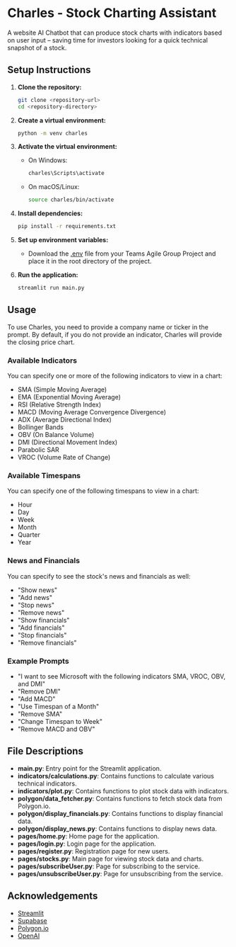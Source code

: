 # Charles - Stock Charting Assistant

A website AI Chatbot that can produce stock charts with indicators based on user input – saving time for investors looking for a quick technical snapshot of a stock.

## Setup Instructions

1. **Clone the repository:**

   ```sh
   git clone <repository-url>
   cd <repository-directory>
   ```

2. **Create a virtual environment:**

   ```sh
   python -m venv charles
   ```

3. **Activate the virtual environment:**

   - On Windows:
     ```sh
     charles\Scripts\activate
     ```
   - On macOS/Linux:
     ```sh
     source charles/bin/activate
     ```

4. **Install dependencies:**

   ```sh
   pip install -r requirements.txt
   ```

5. **Set up environment variables:**

   - Download the [.env](http://_vscodecontentref_/11) file from your Teams Agile Group Project and place it in the root directory of the project.

6. **Run the application:**
   ```sh
   streamlit run main.py
   ```

## Usage

To use Charles, you need to provide a company name or ticker in the prompt. By default, if you do not provide an indicator, Charles will provide the closing price chart.

### Available Indicators

You can specify one or more of the following indicators to view in a chart:

- SMA (Simple Moving Average)
- EMA (Exponential Moving Average)
- RSI (Relative Strength Index)
- MACD (Moving Average Convergence Divergence)
- ADX (Average Directional Index)
- Bollinger Bands
- OBV (On Balance Volume)
- DMI (Directional Movement Index)
- Parabolic SAR
- VROC (Volume Rate of Change)

### Available Timespans

You can specify one of the following timespans to view in a chart:

- Hour
- Day
- Week
- Month
- Quarter
- Year

### News and Financials

You can specify to see the stock's news and financials as well:

- "Show news"
- "Add news"
- "Stop news"
- "Remove news"
- "Show financials"
- "Add financials"
- "Stop financials"
- "Remove financials"

### Example Prompts

- "I want to see Microsoft with the following indicators SMA, VROC, OBV, and DMI"
- "Remove DMI"
- "Add MACD"
- "Use Timespan of a Month"
- "Remove SMA"
- "Change Timespan to Week"
- "Remove MACD and OBV"

## File Descriptions

- **main.py**: Entry point for the Streamlit application.
- **indicators/calculations.py**: Contains functions to calculate various technical indicators.
- **indicators/plot.py**: Contains functions to plot stock data with indicators.
- **polygon/data_fetcher.py**: Contains functions to fetch stock data from Polygon.io.
- **polygon/display_financials.py**: Contains functions to display financial data.
- **polygon/display_news.py**: Contains functions to display news data.
- **pages/home.py**: Home page for the application.
- **pages/login.py**: Login page for the application.
- **pages/register.py**: Registration page for new users.
- **pages/stocks.py**: Main page for viewing stock data and charts.
- **pages/subscribeUser.py**: Page for subscribing to the service.
- **pages/unsubscribeUser.py**: Page for unsubscribing from the service.

## Acknowledgements

- [Streamlit](https://streamlit.io/)
- [Supabase](https://supabase.io/)
- [Polygon.io](https://polygon.io/)
- [OpenAI](https://openai.com/)
